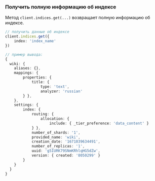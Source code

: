 
### Получить полную информацию об индексе

Метод `client.indices.get(...)` возвращает полную информацию об индексе.

```typescript
// получить данные об индексе
client.indices.get({
	index: 'index_name'
})

// пример вывода:
{
  wiki: {
    aliases: {},
    mappings: { 
	    properties: { 
		    title: {
			    type: 'text', 
			    analyzer: 'russian'
		} },
	},
    settings: {
		index: {
		    routing: { 
			    allocation: { 
				    include: { _tier_preference: 'data_content' } 
			} },
		    number_of_shards: '1',
		    provided_name: 'wiki',
		    creation_date: '1671039634491',
		    number_of_replicas: '1',
		    uuid: 'g5IURK79SNmKRhlqHG5dZw',
		    version: { created: '8050299' }
		}
	}
  }
}
```
